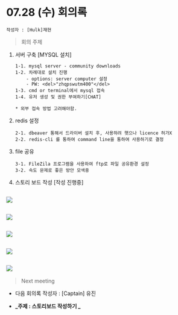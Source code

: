 # 07.28 (수) 회의록

    작성자 : [Hulk]재현

> 회의 주제

1. 서버 구축 [MYSQL 설치]
    ```
    1-1. mysql server - community downloads
    1-2. 차례대로 설치 진행
        - options: server computer 설정
        - PW: <del>"zhqpswutm400"</del>
    1-3. cmd or terminal에서 mysql 접속 
    1-4. 유저 생성 및 권한 부여하기[CHAT]

    * 외부 접속 방법 고려해야함.
   ```
2. redis 설정
    ```
    2-1. dbeaver 통해서 드라이버 설치 후, 사용하려 햇으나 licence 허가X
    2-2. redis-cli 를 통하여 command line을 통하여 사용하기로 결정
    ```
  
3. file 공유
    ```
    3-1. FileZila 프로그램을 사용하여 ftp로 파일 공유환경 설정
    3-2. 속도 문제로 좋은 방안 모색중
    ```
4. 스토리 보드 작성 [작성 진행중]

## <img src='../images/1.png' />
## <img src='../images/2.png' />
## <img src='../images/3.png' />
## <img src='../images/4.png' />
## <img src='../images/5.png' />

> Next meeting

- 다음 회의록 작성자 : [Captain] 유진

- **_주제 : 스토리보드 작성하기 _**
